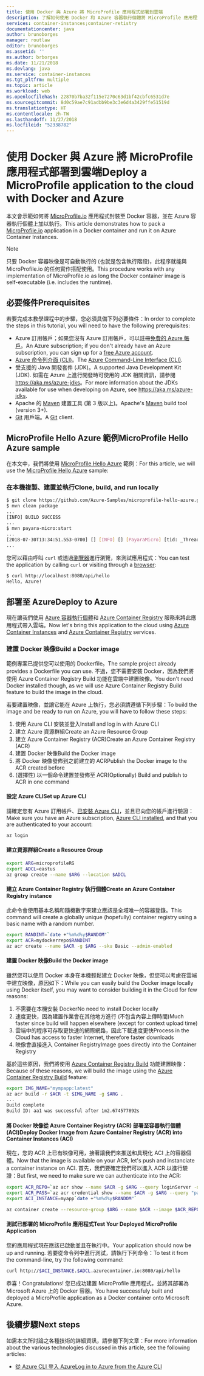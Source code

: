 ```yaml
---
title: 使用 Docker 與 Azure 將 MicroProfile 應用程式部署到雲端
description: 了解如何使用 Docker 和 Azure 容器執行個體將 MicroProfile 應用程式部署至雲端。
services: container-instances;container-retistry
documentationcenter: java
author: brunoborges
manager: routlaw
editor: brunoborges
ms.assetid: ''
ms.author: brborges
ms.date: 11/21/2018
ms.devlang: java
ms.service: container-instances
ms.tgt_pltfrm: multiple
ms.topic: article
ms.workload: web
ms.openlocfilehash: 22870b7ba32f115e7270c63d1bf42cbfc6531d7e
ms.sourcegitcommit: 8d0c59ae7c91adbb9be3c3e6d4a3429ffe51519d
ms.translationtype: HT
ms.contentlocale: zh-TW
ms.lasthandoff: 11/27/2018
ms.locfileid: "52338782"
---
```

# <a name="deploy-a-microprofile-application-to-the-cloud-with-docker-and-azure"></a><span data-ttu-id="725ce-103">使用 Docker 與 Azure 將 MicroProfile 應用程式部署到雲端</span><span class="sxs-lookup"><span data-stu-id="725ce-103">Deploy a MicroProfile application to the cloud with Docker and Azure</span></span>

<span data-ttu-id="725ce-104">本文會示範如何將 [MicroProfile.io] 應用程式封裝至 Docker 容器，並在 Azure 容器執行個體上加以執行。</span><span class="sxs-lookup"><span data-stu-id="725ce-104">This article demonstrates how to pack a [MicroProfile.io] application in a Docker container and run it on Azure Container Instances.</span></span>

> [!NOTE]
>
> <span data-ttu-id="725ce-105">只要 Docker 容器映像是可自動執行的 (也就是包含執行階段)，此程序就能與 MicroProfile.io 的任何實作搭配使用。</span><span class="sxs-lookup"><span data-stu-id="725ce-105">This procedure works with any implementation of MicroProfile.io as long the Docker container image is self-executable (i.e. includes the runtime).</span></span>

## <a name="prerequisites"></a><span data-ttu-id="725ce-106">必要條件</span><span class="sxs-lookup"><span data-stu-id="725ce-106">Prerequisites</span></span>

<span data-ttu-id="725ce-107">若要完成本教學課程中的步驟，您必須具備下列必要條件：</span><span class="sxs-lookup"><span data-stu-id="725ce-107">In order to complete the steps in this tutorial, you will need to have the following prerequisites:</span></span>

* <span data-ttu-id="725ce-108">Azure 訂用帳戶；如果您沒有 Azure 訂用帳戶，可以註冊[免費的 Azure 帳戶]。</span><span class="sxs-lookup"><span data-stu-id="725ce-108">An Azure subscription; if you don't already have an Azure subscription, you can sign up for a [free Azure account].</span></span>
* <span data-ttu-id="725ce-109">[Azure 命令列介面 (CLI)]。</span><span class="sxs-lookup"><span data-stu-id="725ce-109">The [Azure Command-Line Interface (CLI)].</span></span>
* <span data-ttu-id="725ce-110">受支援的 Java 開發套件 (JDK)。</span><span class="sxs-lookup"><span data-stu-id="725ce-110">A supported Java Development Kit (JDK).</span></span> <span data-ttu-id="725ce-111">如需在 Azure 上進行開發時可使用的 JDK 相關資訊，請參閱 <https://aka.ms/azure-jdks>。</span><span class="sxs-lookup"><span data-stu-id="725ce-111">For more information about the JDKs available for use when developing on Azure, see <https://aka.ms/azure-jdks>.</span></span>
* <span data-ttu-id="725ce-112">Apache 的 [Maven] 建置工具 (第 3 版以上)。</span><span class="sxs-lookup"><span data-stu-id="725ce-112">Apache's [Maven] build tool (version 3+).</span></span>
* <span data-ttu-id="725ce-113">[Git] 用戶端。</span><span class="sxs-lookup"><span data-stu-id="725ce-113">A [Git] client.</span></span>

## <a name="microprofile-hello-azure-sample"></a><span data-ttu-id="725ce-114">MicroProfile Hello Azure 範例</span><span class="sxs-lookup"><span data-stu-id="725ce-114">MicroProfile Hello Azure sample</span></span>

<span data-ttu-id="725ce-115">在本文中，我們將使用 [MicroProfile Hello Azure](https://github.com/azure-samples/microprofile-hello-azure) 範例：</span><span class="sxs-lookup"><span data-stu-id="725ce-115">For this article, we will use the [MicroProfile Hello Azure](https://github.com/azure-samples/microprofile-hello-azure) sample:</span></span>

### <a name="clone-build-and-run-locally"></a><span data-ttu-id="725ce-116">在本機複製、建置並執行</span><span class="sxs-lookup"><span data-stu-id="725ce-116">Clone, build, and run locally</span></span>

```bash
$ git clone https://github.com/Azure-Samples/microprofile-hello-azure.git
$ mvn clean package
...
[INFO] BUILD SUCCESS
...
$ mvn payara-micro:start
...
[2018-07-30T13:34:51.553-0700] [] [INFO] [] [PayaraMicro] [tid: _ThreadID=1 _ThreadName=main] [timeMillis: 1532982891553] [levelValue: 800] Payara Micro  5.182 #badassmicrofish (build 303) ready in 10,304 (ms)
...
```

<span data-ttu-id="725ce-117">您可以藉由呼叫 `curl` 或透過[瀏覽器](http://localhost:8080/api/hello)進行瀏覽，來測試應用程式：</span><span class="sxs-lookup"><span data-stu-id="725ce-117">You can test the application by calling `curl` or visiting through a [browser](http://localhost:8080/api/hello):</span></span>

```bash
$ curl http://localhost:8080/api/hello
Hello, Azure!
```

## <a name="deploy-to-azure"></a><span data-ttu-id="725ce-118">部署至 Azure</span><span class="sxs-lookup"><span data-stu-id="725ce-118">Deploy to Azure</span></span>

<span data-ttu-id="725ce-119">現在讓我們使用 [Azure 容器執行個體]和 [Azure Container Registry] 服務來將此應用程式帶入雲端。</span><span class="sxs-lookup"><span data-stu-id="725ce-119">Now let's bring this application to the cloud using [Azure Container Instances] and [Azure Container Registry] services.</span></span>

### <a name="build-a-docker-image"></a><span data-ttu-id="725ce-120">建置 Docker 映像</span><span class="sxs-lookup"><span data-stu-id="725ce-120">Build a Docker image</span></span>

<span data-ttu-id="725ce-121">範例專案已提供您可以使用的 Dockerfile。</span><span class="sxs-lookup"><span data-stu-id="725ce-121">The sample project already provides a Dockerfile you can use.</span></span> <span data-ttu-id="725ce-122">不過，您不需要安裝 Docker，因為我們將使用 Azure Container Registry Build 功能在雲端中建置映像。</span><span class="sxs-lookup"><span data-stu-id="725ce-122">You don't need Docker installed though, as we will use Azure Container Registry Build feature to build the image in the cloud.</span></span>

<span data-ttu-id="725ce-123">若要建置映像，並讓它能在 Azure 上執行，您必須請遵循下列步驟：</span><span class="sxs-lookup"><span data-stu-id="725ce-123">To build the image and be ready to run on Azure, you will have to follow these steps:</span></span>

1. <span data-ttu-id="725ce-124">使用 Azure CLI 安裝並登入</span><span class="sxs-lookup"><span data-stu-id="725ce-124">Install and log in with Azure CLI</span></span>
1. <span data-ttu-id="725ce-125">建立 Azure 資源群組</span><span class="sxs-lookup"><span data-stu-id="725ce-125">Create an Azure Resource Group</span></span>
1. <span data-ttu-id="725ce-126">建立 Azure Container Registry (ACR)</span><span class="sxs-lookup"><span data-stu-id="725ce-126">Create an Azure Container Registry (ACR)</span></span>
1. <span data-ttu-id="725ce-127">建置 Docker 映像</span><span class="sxs-lookup"><span data-stu-id="725ce-127">Build the Docker image</span></span>
1. <span data-ttu-id="725ce-128">將 Docker 映像發佈到之前建立的 ACR</span><span class="sxs-lookup"><span data-stu-id="725ce-128">Publish the Docker image to the ACR created before</span></span>
1. <span data-ttu-id="725ce-129">(選擇性) 以一個命令建置並發佈至 ACR</span><span class="sxs-lookup"><span data-stu-id="725ce-129">(Optionally) Build and publish to ACR in one command</span></span>


#### <a name="set-up-azure-cli"></a><span data-ttu-id="725ce-130">設定 Azure CLI</span><span class="sxs-lookup"><span data-stu-id="725ce-130">Set up Azure CLI</span></span>

<span data-ttu-id="725ce-131">請確定您有 Azure 訂用帳戶、[已安裝 Azure CLI](https://docs.microsoft.com/cli/azure/install-azure-cli?view=azure-cli-latest)，並且已向您的帳戶進行驗證：</span><span class="sxs-lookup"><span data-stu-id="725ce-131">Make sure you have an Azure subscription, [Azure CLI installed](https://docs.microsoft.com/cli/azure/install-azure-cli?view=azure-cli-latest), and that you are authenticated to your account:</span></span>

```bash
az login
```

#### <a name="create-a-resource-group"></a><span data-ttu-id="725ce-132">建立資源群組</span><span class="sxs-lookup"><span data-stu-id="725ce-132">Create a Resource Group</span></span>

```bash
export ARG=microprofileRG
export ADCL=eastus
az group create --name $ARG --location $ADCL
```

#### <a name="create-an-azure-container-registry-instance"></a><span data-ttu-id="725ce-133">建立 Azure Container Registry 執行個體</span><span class="sxs-lookup"><span data-stu-id="725ce-133">Create an Azure Container Registry instance</span></span>

<span data-ttu-id="725ce-134">此命令會使用基本名稱和隨機數字來建立應該是全域唯一的容器登錄。</span><span class="sxs-lookup"><span data-stu-id="725ce-134">This command will create a globally unique (hopefully) container registry using a basic name with a random number.</span></span>

```bash
export RANDINT=`date +"%m%d%y$RANDOM"`
export ACR=mydockerrepo$RANDINT
az acr create --name $ACR -g $ARG --sku Basic --admin-enabled
```

#### <a name="build-the-docker-image"></a><span data-ttu-id="725ce-135">建置 Docker 映像</span><span class="sxs-lookup"><span data-stu-id="725ce-135">Build the Docker image</span></span>

<span data-ttu-id="725ce-136">雖然您可以使用 Docker 本身在本機輕鬆建立 Docker 映像，但您可以考慮在雲端中建立映像，原因如下：</span><span class="sxs-lookup"><span data-stu-id="725ce-136">While you can easily build the Docker image locally using Docker itself, you may want to consider building it in the Cloud for few reasons:</span></span>

1. <span data-ttu-id="725ce-137">不需要在本機安裝 Docker</span><span class="sxs-lookup"><span data-stu-id="725ce-137">No need to install Docker locally</span></span>
1. <span data-ttu-id="725ce-138">速度更快，因為建置作業會在其他地方進行 (不包含內容上傳時間)</span><span class="sxs-lookup"><span data-stu-id="725ce-138">Much faster since build will happen elsewhere (except for context upload time)</span></span>
1. <span data-ttu-id="725ce-139">雲端中的程序可存取更快速的網際網路，因此下載速度更快</span><span class="sxs-lookup"><span data-stu-id="725ce-139">Process in the Cloud has access to faster Internet, therefore faster downloads</span></span>
1. <span data-ttu-id="725ce-140">映像會直接進入 Container Registry</span><span class="sxs-lookup"><span data-stu-id="725ce-140">Image goes directly into the Container Registry</span></span>

<span data-ttu-id="725ce-141">基於這些原因，我們將使用 [Azure Container Registry Build] 功能建置映像：</span><span class="sxs-lookup"><span data-stu-id="725ce-141">Because of these reasons, we will build the image using the [Azure Container Registry Build] feature:</span></span>

```bash
export IMG_NAME="mympapp:latest"
az acr build -r $ACR -t $IMG_NAME -g $ARG .
...
Build complete
Build ID: aa1 was successful after 1m2.674577892s
```

#### <a name="deploy-docker-image-from-azure-container-registry-acr-into-container-instances-aci"></a><span data-ttu-id="725ce-142">將 Docker 映像從 Azure Container Registry (ACR) 部署至容器執行個體 (ACI)</span><span class="sxs-lookup"><span data-stu-id="725ce-142">Deploy Docker Image from Azure Container Registry (ACR) into Container Instances (ACI)</span></span>

<span data-ttu-id="725ce-143">現在，您的 ACR 上已有映像可用，接著讓我們來推送和具現化 ACI 上的容器個體。</span><span class="sxs-lookup"><span data-stu-id="725ce-143">Now that the image is available on your ACR, let's push and instanciate a container instance on ACI.</span></span> <span data-ttu-id="725ce-144">首先，我們要確定我們可以進入 ACR 以進行驗證：</span><span class="sxs-lookup"><span data-stu-id="725ce-144">But first, we need to make sure we can authenticate into the ACR:</span></span>

```bash
export ACR_REPO=`az acr show --name $ACR -g $ARG --query loginServer -o tsv`
export ACR_PASS=`az acr credential show --name $ACR -g $ARG --query "passwords[0].value" -o tsv`
export ACI_INSTANCE=myapp`date +"%m%d%y$RANDOM"`

az container create --resource-group $ARG --name $ACR --image $ACR_REPO/$IMG_NAME --cpu 1 --memory 1 --registry-login-server $ACR_REPO --registry-username $ACR --registry-password $ACR_PASS --dns-name-label $ACI_INSTANCE --ports 8080
```

#### <a name="test-your-deployed-microprofile-application"></a><span data-ttu-id="725ce-145">測試已部署的 MicroProfile 應用程式</span><span class="sxs-lookup"><span data-stu-id="725ce-145">Test Your Deployed MicroProfile Application</span></span>

<span data-ttu-id="725ce-146">您的應用程式現在應該已啟動並且在執行中。</span><span class="sxs-lookup"><span data-stu-id="725ce-146">Your application should now be up and running.</span></span> <span data-ttu-id="725ce-147">若要從命令列中進行測試，請執行下列命令：</span><span class="sxs-lookup"><span data-stu-id="725ce-147">To test it from the command-line, try the following command:</span></span>

```bash
curl http://$ACI_INSTANCE.$ADCL.azurecontainer.io:8080/api/hello
````

<span data-ttu-id="725ce-148">恭喜！</span><span class="sxs-lookup"><span data-stu-id="725ce-148">Congratulations!</span></span> <span data-ttu-id="725ce-149">您已成功建置 MicroProfile 應用程式，並將其部署為 Microsoft Azure 上的 Docker 容器。</span><span class="sxs-lookup"><span data-stu-id="725ce-149">You have successfuly built and deployed a MicroProfile application as a Docker container onto Microsoft Azure.</span></span>

## <a name="next-steps"></a><span data-ttu-id="725ce-150">後續步驟</span><span class="sxs-lookup"><span data-stu-id="725ce-150">Next steps</span></span>

<span data-ttu-id="725ce-151">如需本文所討論之各種技術的詳細資訊，請參閱下列文章：</span><span class="sxs-lookup"><span data-stu-id="725ce-151">For more information about the various technologies discussed in this article, see the following articles:</span></span>

* [<span data-ttu-id="725ce-152">從 Azure CLI 登入 Azure</span><span class="sxs-lookup"><span data-stu-id="725ce-152">Log in to Azure from the Azure CLI</span></span>](/azure/xplat-cli-connect)

<!-- URL List -->

[Azure Container Registry Build]: https://docs.microsoft.com/azure/container-registry/container-registry-build-overview
[MicroProfile.io]: https://microprofile.io
[Azure 命令列介面 (CLI)]: /cli/azure/overview
[Azure Command-Line Interface (CLI)]: /cli/azure/overview
[Azure for Java Developers]: https://docs.microsoft.com/java/azure/
[Azure portal]: https://portal.azure.com/
[免費的 Azure 帳戶]: https://azure.microsoft.com/pricing/free-trial/
[free Azure account]: https://azure.microsoft.com/pricing/free-trial/
[Git]: https://github.com/
[Maven]: http://maven.apache.org/
[Java Development Kit (JDK)]: https://aka.ms/azure-jdks
<!-- http://www.oracle.com/technetwork/java/javase/downloads/ -->
[Azure 容器執行個體]: https://docs.microsoft.com/azure/container-instances/
[Azure Container Instances]: https://docs.microsoft.com/azure/container-instances/
[Azure Container Registry]:  https://docs.microsoft.com/azure/container-registry